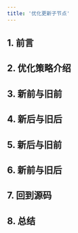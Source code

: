 ```yaml
---
title: '优化更新子节点'
---
```

## 1. 前言

## 2. 优化策略介绍

## 3. 新前与旧前

## 4. 新后与旧后

## 5. 新后与旧前

## 6. 新前与旧后

## 7. 回到源码

## 8. 总结